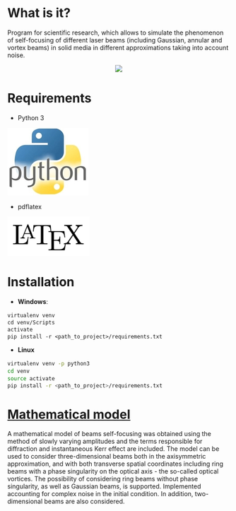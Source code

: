 # What is it?

Program for scientific research, which allows to simulate the phenomenon of self-focusing of different laser beams (including Gaussian, annular and vortex beams) in solid media in different approximations taking into account noise.

<p align="center">
<img src=resources/demonstration.gif>
</p>

# Requirements

* Python 3

![python](resources/python.jpg)

* pdflatex

![latex](resources/latex.png)

# Installation

* **Windows**:
```pwsh
virtualenv venv
cd venv/Scripts
activate
pip install -r <path_to_project>/requirements.txt
```

* **Linux**
```bash
virtualenv venv -p python3
cd venv
source activate
pip install -r <path_to_project>/requirements.txt
```

# [Mathematical model](math_model/math_model.pdf)

A mathematical model of beams self-focusing was obtained using the method of slowly varying amplitudes and the terms responsible for diffraction and instantaneous Kerr effect are included. The model can be used to consider three-dimensional beams both in the axisymmetric approximation, and with both transverse spatial coordinates including ring beams with a phase singularity on the optical axis - the so-called optical vortices. The possibility of considering ring beams without phase singularity, as well as Gaussian beams, is supported. Implemented accounting for complex noise in the initial condition. In addition, two-dimensional beams are also considered.
